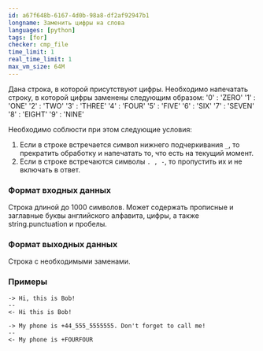 ```yaml
---
id: a67f648b-6167-4d0b-98a8-df2af92947b1
longname: Заменить цифры на слова
languages: [python]
tags: [for]
checker: cmp_file
time_limit: 1
real_time_limit: 1
max_vm_size: 64M
---
```


Дана строка, в которой присутствуют цифры. Необходимо напечатать строку, в которой цифры заменены следующим образом:
'0' : 'ZERO'
'1' : 'ONE'
'2' : 'TWO'
'3' : 'THREE'
'4' : 'FOUR'
'5' : 'FIVE'
'6' : 'SIX'
'7' : 'SEVEN'
'8' : 'EIGHT'
'9' : 'NINE'

Необходимо соблюсти при этом следующие условия:
1. Если в строке встречается символ нижнего подчеркивания `_`, то прекратить обработку и напечатать то, что есть на текущий момент.
2. Если в строке встречаются символы `. , -`, то пропустить их и не включать в ответ.

### Формат входных данных

Строка длиной до 1000 символов. Может содержать прописные и заглавные буквы английского алфавита, цифры, а также string.punctuation и пробелы.

### Формат выходных данных

Строка с необходимыми заменами.

### Примеры

```
-> Hi, this is Bob!
--
<- Hi this is Bob!
```

```
-> My phone is +44_555_5555555. Don't forget to call me!
--
<- My phone is +FOURFOUR 
```
